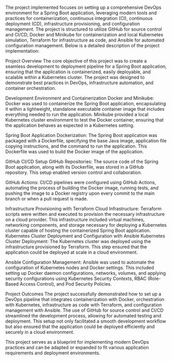 The project implemented focuses on setting up a comprehensive DevOps environment for a Spring Boot application, leveraging modern tools and practices for containerization, continuous integration (CI), continuous deployment (CD), infrastructure provisioning, and configuration management. The project is structured to utilize GitHub for source control and CI/CD, Docker and Minikube for containerization and local Kubernetes simulation, Terraform for infrastructure as code, and Ansible for automated configuration management. Below is a detailed description of the project implementation:

Project Overview
The core objective of this project was to create a seamless development to deployment pipeline for a Spring Boot application, ensuring that the application is containerized, easily deployable, and scalable within a Kubernetes cluster. The project was designed to demonstrate best practices in DevOps, infrastructure automation, and container orchestration.

Development Environment and Containerization
Docker and Minikube: Docker was used to containerize the Spring Boot application, encapsulating it within a lightweight, standalone executable container image that includes everything needed to run the application. Minikube provided a local Kubernetes cluster environment to test the Docker container, ensuring that the application behaves as expected in a Kubernetes setting.

Spring Boot Application Dockerization: The Spring Boot application was packaged with a Dockerfile, specifying the base Java image, application file copying instructions, and the command to run the application. This Dockerfile was used to build the Docker image of the application.

GitHub CI/CD Setup
GitHub Repositories: The source code of the Spring Boot application, along with its Dockerfile, was stored in a GitHub repository. This setup enabled version control and collaboration.

GitHub Actions: CI/CD pipelines were configured using GitHub Actions, automating the process of building the Docker image, running tests, and pushing the image to a Docker registry upon every commit to the main branch or when a pull request is made.

Infrastructure Provisioning with Terraform
Cloud Infrastructure: Terraform scripts were written and executed to provision the necessary infrastructure on a cloud provider. This infrastructure included virtual machines, networking components, and storage necessary for deploying a Kubernetes cluster capable of hosting the containerized Spring Boot application.
Kubernetes Cluster Deployment and Configuration with Ansible
Kubernetes Cluster Deployment: The Kubernetes cluster was deployed using the infrastructure provisioned by Terraform. This step ensured that the application could be deployed at scale in a cloud environment.

Ansible Configuration Management: Ansible was used to automate the configuration of Kubernetes nodes and Docker settings. This included setting up Docker daemon configurations, networks, volumes, and applying security configurations using Kubernetes Security Contexts, RBAC (Role-Based Access Control), and Pod Security Policies.

Project Outcomes
The project successfully demonstrated how to set up a DevOps pipeline that integrates containerization with Docker, orchestration with Kubernetes, infrastructure as code with Terraform, and configuration management with Ansible. The use of GitHub for source control and CI/CD streamlined the development process, allowing for automated testing and deployment. This setup not only facilitated a smooth development workflow but also ensured that the application could be deployed efficiently and securely in a cloud environment.

This project serves as a blueprint for implementing modern DevOps practices and can be adapted or expanded to fit various application requirements and deployment environments.